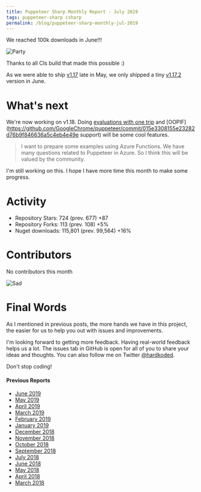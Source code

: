 ```yaml
---
title: Puppeteer Sharp Monthly Report - July 2019
tags: puppeteer-sharp csharp
permalink: /blog/puppeteer-sharp-monthly-jul-2019
---
```


We reached 100k downloads in June!!!

![Party](https://media1.giphy.com/media/6nuiJjOOQBBn2/giphy.gif?cid=790b76115d232e804e30587a498325d1&rid=giphy.gif)

Thanks to all CIs build that made this possible :)

As we were able to ship [v1.17](https://github.com/kblok/puppeteer-sharp/releases/tag/v1.17) late in May, we only shipped a tiny [v1.17.2](https://github.com/kblok/puppeteer-sharp/releases/tag/v1.17.2) version in June.

# What's next

We're now working on v1.18. Doing [evaluations with one trip](https://github.com/GoogleChrome/puppeteer/commit/90df69cf77e88cc4a057cb2ec04b6aa973f568c7) and [OOPIF](https://github.com/GoogleChrome/puppeteer/commit/015e3308155e23282d76b9f846636a5c4eb4e49e support) will be some cool features.

>I want to prepare some examples using Azure Functions. We have many questions related to Puppeteer in Azure. So I think this will be valued by the community.

I'm still working on this. I hope I have more time this month to make some progress.

# Activity 

* Repository Stars: 724 (prev. 677) +87
* Repository Forks: 113 (prev. 108) +5% 
* Nuget downloads: 115,801 (prev. 99,564) +16%

# Contributors

No contributors this month

![Sad](https://i.giphy.com/media/UGygQcQhTyjmw/giphy.webp)

# Final Words

As I mentioned in previous posts, the more hands we have in this project, the easier for us to help you out with issues and improvements.

I'm looking forward to getting more feedback. Having real-world feedback helps us a lot. The issues tab in GitHub is open for all of you to share your ideas and thoughts. You can also follow me on Twitter [@hardkoded](https://twitter.com/hardkoded).

Don't stop coding!

#### Previous Reports
 * [June 2019](https://www.hardkoded.com/blog/puppeteer-sharp-monthly-jun-2019)
 * [May 2019](http://www.hardkoded.com/blog/puppeteer-sharp-monthly-may-2019)
 * [April 2019](http://www.hardkoded.com/blog/puppeteer-sharp-monthly-apr-2019)
 * [March 2019](http://www.hardkoded.com/blog/puppeteer-sharp-monthly-mar-2019)
 * [February 2019](http://www.hardkoded.com/blog/puppeteer-sharp-monthly-feb-2019)
 * [January 2019](https://www.hardkoded.com/blog/puppeteer-sharp-monthly-jan-2019)
 * [December 2018](http://www.hardkoded.com/blog/puppeteer-sharp-monthly-dec-2018)
 * [November 2018](http://www.hardkoded.com/blog/puppeteer-sharp-monthly-nov-2018)
 * [October 2018](http://www.hardkoded.com/blog/puppeteer-sharp-monthly-oct-2018)
 * [September 2018](http://www.hardkoded.com/blog/puppeteer-sharp-monthly-sep-2018)
 * [July 2018](http://www.hardkoded.com/blog/puppeteer-sharp-monthly-jul-2018)
 * [June 2018](http://www.hardkoded.com/blog/puppeteer-sharp-monthly-jun-2018)
 * [May 2018](http://www.hardkoded.com/blogs/puppeteer-sharp-monthly-may-2018)
 * [April 2018](http://www.hardkoded.com/blogs/puppeteer-sharp-monthly-april-2018)
 * [March 2018](http://www.hardkoded.com/blogs/puppeteer-sharp-monthly-march-2018)